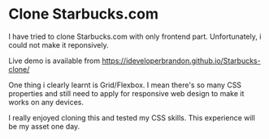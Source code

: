 # Clone Starbucks.com 

I have tried to clone Starbucks.com with only frontend part. Unfortunately, i could not make it reponsively. 

Live demo is available from https://ideveloperbrandon.github.io/Starbucks-clone/

One thing i clearly learnt is Grid/Flexbox. I mean there's so many CSS properties and still need to apply for responsive web design to make it works on any devices. 

I really enjoyed cloning this and tested my CSS skills. This experience will be my asset one day. 
